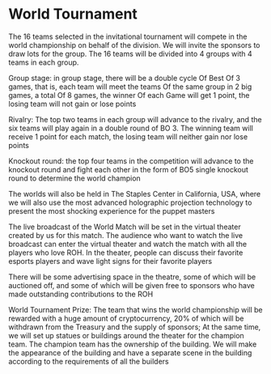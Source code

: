 # World Tournament

The 16 teams selected in the invitational tournament will compete in the world championship on behalf of the division. We will invite the sponsors to draw lots for the group. The 16 teams will be divided into 4 groups with 4 teams in each group.

Group stage: in group stage, there will be a double cycle Of Best Of 3 games, that is, each team will meet the teams Of the same group in 2 big games, a total Of 8 games, the winner Of each Game will get 1 point, the losing team will not gain or lose points

Rivalry: The top two teams in each group will advance to the rivalry, and the six teams will play again in a double round of BO 3. The winning team will receive 1 point for each match, the losing team will neither gain nor lose points

Knockout round: the top four teams in the competition will advance to the knockout round and fight each other in the form of BO5 single knockout round to determine the world champion

The worlds will also be held in The Staples Center in California, USA, where we will also use the most advanced holographic projection technology to present the most shocking experience for the puppet masters

The live broadcast of the World Match will be set in the virtual theater created by us for this match. The audience who want to watch the live broadcast can enter the virtual theater and watch the match with all the players who love ROH. In the theater, people can discuss their favorite esports players and wave light signs for their favorite players

There will be some advertising space in the theatre, some of which will be auctioned off, and some of which will be given free to sponsors who have made outstanding contributions to the ROH

World Tournament Prize: The team that wins the world championship will be rewarded with a huge amount of cryptocurrency, 20% of which will be withdrawn from the Treasury and the supply of sponsors; At the same time, we will set up statues or buildings around the theater for the champion team. The champion team has the ownership of the building. We will make the appearance of the building and have a separate scene in the building according to the requirements of all the builders
